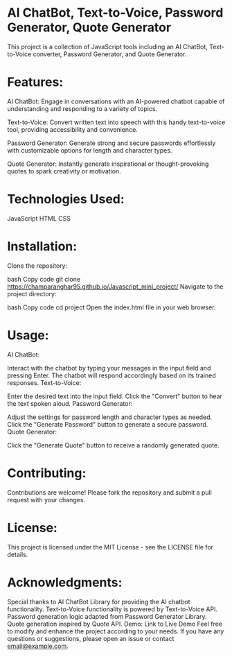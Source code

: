 # AI ChatBot, Text-to-Voice, Password Generator, Quote Generator

This project is a collection of JavaScript tools including an AI ChatBot, Text-to-Voice converter, Password Generator, and Quote Generator.

# Features:
AI ChatBot: Engage in conversations with an AI-powered chatbot capable of understanding and responding to a variety of topics.

Text-to-Voice: Convert written text into speech with this handy text-to-voice tool, providing accessibility and convenience.

Password Generator: Generate strong and secure passwords effortlessly with customizable options for length and character types.

Quote Generator: Instantly generate inspirational or thought-provoking quotes to spark creativity or motivation.

# Technologies Used:
JavaScript
HTML
CSS
# Installation:
Clone the repository:

bash
Copy code
git clone https://champaranghar95.github.io/Javascript_mini_project/
Navigate to the project directory:

bash
Copy code
cd project
Open the index.html file in your web browser.

# Usage:
AI ChatBot:

Interact with the chatbot by typing your messages in the input field and pressing Enter.
The chatbot will respond accordingly based on its trained responses.
Text-to-Voice:

Enter the desired text into the input field.
Click the "Convert" button to hear the text spoken aloud.
Password Generator:

Adjust the settings for password length and character types as needed.
Click the "Generate Password" button to generate a secure password.
Quote Generator:

Click the "Generate Quote" button to receive a randomly generated quote.
# Contributing:
Contributions are welcome! Please fork the repository and submit a pull request with your changes.

# License:
This project is licensed under the MIT License - see the LICENSE file for details.

# Acknowledgments:
Special thanks to AI ChatBot Library for providing the AI chatbot functionality.
Text-to-Voice functionality is powered by Text-to-Voice API.
Password generation logic adapted from Password Generator Library.
Quote generation inspired by Quote API.
Demo:
Link to Live Demo
Feel free to modify and enhance the project according to your needs. If you have any questions or suggestions, please open an issue or contact email@example.com.





